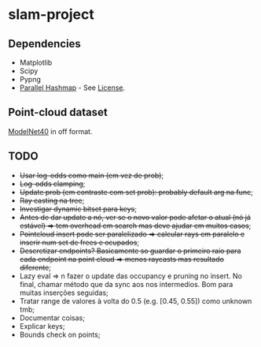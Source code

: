 # slam-project

## Dependencies

- Matplotlib
- Scipy
- Pypng
- [Parallel Hashmap](https://github.com/greg7mdp/parallel-hashmap) -
  See [License](./slam/include/parallel_hashmap/LICENSE).

## Point-cloud dataset

[ModelNet40](https://www.kaggle.com/balraj98/modelnet40-princeton-3d-object-dataset)
in off format.

## TODO

- ~~Usar log-odds como main (em vez de prob)~~;
- ~~Log-odds clamping~~;
- ~~Update prob (em contraste com set prob): probably default arg na func~~;
- ~~Ray casting na tree~~;
- ~~Investigar dynamic bitset para keys~~;
- ~~Antes de dar update a nó, ver se o novo valor pode afetar o atual (nó já estável) => tem overhead em search mas deve
  ajudar em muitos casos~~;
- ~~Pointcloud insert pode ser paralelizado => calcular rays em paralelo e inserir num set de frees e ocupados~~;
- ~~Descretizar endpoints? Basicamente so guardar o primeiro raio para cada endpoint na point cloud => menos raycasts
  mas resultado diferente~~;
- Lazy eval => n fazer o update das occupancy e pruning no insert. No final, chamar método que da sync aos nos
  intermedios. Bom para muitas inserções seguidas;
- Tratar range de valores à volta do 0.5 (e.g. [0.45, 0.55]) como unknown tmb;
- Documentar coisas;
- Explicar keys;
- Bounds check on points;
